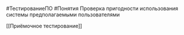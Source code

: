 #ТестированиеПО #Понятия 
Проверка пригодности использования системы предполагаемыми пользователями

[[Приёмочное тестирование]]